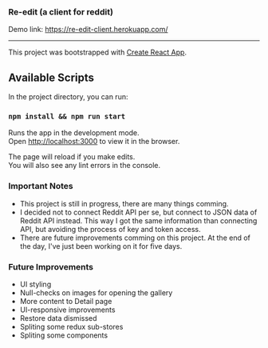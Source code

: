 ### Re-edit (a client for reddit)

Demo link: https://re-edit-client.herokuapp.com/

-------------------------------------------------

This project was bootstrapped with [Create React App](https://github.com/facebook/create-react-app).

## Available Scripts

In the project directory, you can run:

### `npm install && npm run start`

Runs the app in the development mode.<br />
Open [http://localhost:3000](http://localhost:3000) to view it in the browser.

The page will reload if you make edits.<br />
You will also see any lint errors in the console.

### Important Notes

* This project is still in progress, there are many things comming.
* I decided not to connect Reddit API per se, but connect to JSON data of Reddit API instead.  This way I got the same information than connecting API, but avoiding the process of key and token access.
* There are future improvements comming on this project. At the end of the day, I've just been working on it for five days.

### Future Improvements

* UI styling
* Null-checks on images for opening the gallery
* More content to Detail page
* UI-responsive improvements
* Restore data dismissed
* Spliting some redux sub-stores
* Spliting some components